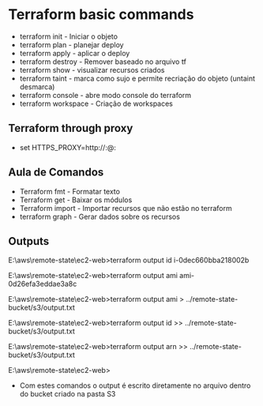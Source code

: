 # Terraform basic commands

+ terraform init - Iniciar o objeto
+ terraform plan - planejar deploy
+ terraform apply - aplicar o deploy
+ terraform destroy - Remover baseado no arquivo tf
+ terraform show - visualizar recursos criados
+ terraform taint - marca como sujo e permite recriação do objeto (untaint desmarca)
+ terraform console - abre modo console do terraform
+ terraform workspace - Criação de workspaces

## Terraform through proxy
- set HTTPS_PROXY=http://<username>:<password>@<proxy>:<port>

## Aula de Comandos

+ Terraform fmt - Formatar texto
+ Terraform get - Baixar os módulos
+ Terraform import - Importar recursos que não estão no terraform
+ terraform graph - Gerar dados sobre os recursos

## Outputs

E:\aws\remote-state\ec2-web>terraform output id
i-0dec660bba218002b

E:\aws\remote-state\ec2-web>terraform output ami
ami-0d26efa3eddae3a8c

E:\aws\remote-state\ec2-web>terraform output ami > ../remote-state-bucket/s3/output.txt

E:\aws\remote-state\ec2-web>terraform output id >> ../remote-state-bucket/s3/output.txt

E:\aws\remote-state\ec2-web>terraform output arn >> ../remote-state-bucket/s3/output.txt

E:\aws\remote-state\ec2-web>

* Com estes comandos o output é escrito diretamente no arquivo dentro do bucket criado na pasta S3

